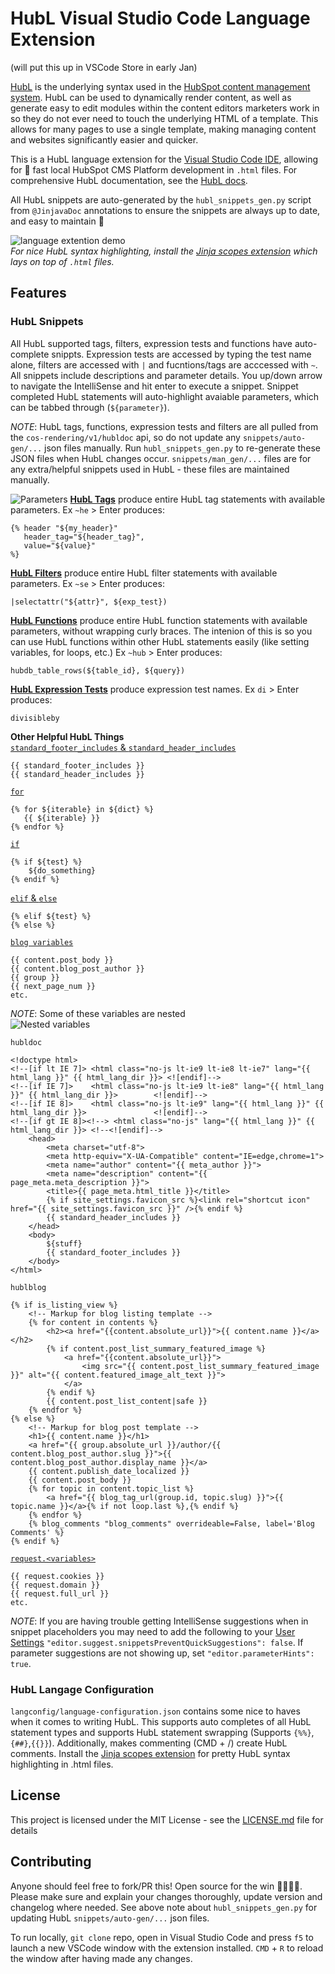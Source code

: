 # HubL Visual Studio Code Language Extension
(will put this up in VSCode Store in early Jan)

[HubL](https://designers.hubspot.com/docs/hubl/intro-to-hubl) is the underlying syntax used in the [HubSpot content management system](https://www.hubspot.com/products/marketing/content-management-system). HubL can be used to dynamically render content, as well as generate easy to edit modules within the content editors marketers work in so they do not ever need to touch the underlying HTML of a template. This allows for many pages to use a single template, making managing content and websites significantly easier and quicker.

This is a HubL language extension for the [Visual Studio Code IDE](https://code.visualstudio.com/), allowing for :rocket: fast local HubSpot CMS Platform development in `.html` files. For comprehensive HubL documentation, see the [HubL docs](https://designers.hubspot.com/docs/hubl/intro-to-hubl).

All HubL snippets are auto-generated by the `hubl_snippets_gen.py` script from `@JinjavaDoc` annotations to ensure the snippets are always up to date, and easy to maintain :potable_water:  

![language extention demo](https://cdn2.hubspot.net/hubfs/2359872/IMPORTANT/DONOTDELETE/hubl-language-extension/nifty_gif.gif)  
_For nice HubL syntax highlighting, install the [Jinja scopes extension](https://marketplace.visualstudio.com/items?itemName=wholroyd.jinja) which lays on top of `.html` files._

## Features
### __HubL Snippets__  
All HubL supported tags, filters, expression tests and functions have auto-complete snippts. Expression tests are accessed by typing the test name alone, filters are accessed with `|` and fucntions/tags are acccessed with `~`. All snippets include descriptions and parameter details. You up/down arrow to navigate the IntelliSense and hit enter to execute a snippet. Snippet completed HubL statements will auto-highlight avaiable parameters, which can be tabbed through (`${parameter}`).     

_NOTE_: HubL tags, functions, expression tests and filters are all pulled from the `cos-rendering/v1/hubldoc` api, so do not update any `snippets/auto-gen/...` json files manually. Run `hubl_snippets_gen.py` to re-generate these JSON files when HubL changes occur. `snippets/man_gen/...` files are for any extra/helpful snippets used in HubL - these files are maintained manually.

![Parameters](https://cdn2.hubspot.net/hubfs/2359872/IMPORTANT/DONOTDELETE/hubl-language-extension/params.png)
[__HubL Tags__](https://designers.hubspot.com/docs/hubl/hubl-supported-tags) produce entire HubL tag statements with available parameters. Ex `~he` > Enter produces:
```
{% header "${my_header}" 
   header_tag="${header_tag}",
   value="${value}" 
%}
```
[__HubL Filters__](https://designers.hubspot.com/docs/hubl/hubl-supported-filters) produce entire HubL filter statements with available parameters. Ex `~se` > Enter produces:
```
|selectattr("${attr}", ${exp_test})
```
[__HubL Functions__](https://designers.hubspot.com/en/docs/hubl/hubl-supported-functions) produce entire HubL function statements with available parameters, without wrapping curly braces. The intenion of this is so you can  use HubL functions within other HubL statements easily (like setting variables, for loops, etc.) Ex `~hub` > Enter produces:
```
hubdb_table_rows(${table_id}, ${query})
```
[__HubL Expression Tests__](https://designers.hubspot.com/docs/hubl/operators-and-expression-tests#expression-tests) produce expression test names. Ex `di` > Enter produces:
```
divisibleby
```

__Other Helpful HubL Things__  
[`standard_footer_includes` & `standard_header_includes`](https://designers.hubspot.com/docs/hubl/hubl-supported-variables#required-page-template-variables)
 ```
{{ standard_footer_includes }}
{{ standard_header_includes }}
 ```
[`for`](https://designers.hubspot.com/docs/hubl/for-loops)
```
{% for ${iterable} in ${dict} %}
   {{ ${iterable} }}
{% endfor %}
```
[`if`](https://designers.hubspot.com/docs/hubl/if-statements)
```
{% if ${test} %}
    ${do_something}
{% endif %}
```
[`elif` & `else`](https://designers.hubspot.com/docs/hubl/if-statements#using-elif-and-else)
```
{% elif ${test} %}
{% else %}
```
[`blog variables`](https://designers.hubspot.com/docs/hubl/hubl-supported-variables#blog-variables)
```
{{ content.post_body }}
{{ content.blog_post_author }}
{{ group }}
{{ next_page_num }}
etc.
```
_NOTE_: Some of these variables are nested  
![Nested variables](https://cdn2.hubspot.net/hubfs/2359872/IMPORTANT/DONOTDELETE/hubl-language-extension/content..gif)

`hubldoc`
```
<!doctype html>
<!--[if lt IE 7]> <html class="no-js lt-ie9 lt-ie8 lt-ie7" lang="{{ html_lang }}" {{ html_lang_dir }}> <![endif]-->
<!--[if IE 7]>    <html class="no-js lt-ie9 lt-ie8" lang="{{ html_lang }}" {{ html_lang_dir }}>        <![endif]-->
<!--[if IE 8]>    <html class="no-js lt-ie9" lang="{{ html_lang }}" {{ html_lang_dir }}>               <![endif]-->
<!--[if gt IE 8]><!--> <html class="no-js" lang="{{ html_lang }}" {{ html_lang_dir }}> <!--<![endif]-->
    <head>
        <meta charset="utf-8">
        <meta http-equiv="X-UA-Compatible" content="IE=edge,chrome=1">
        <meta name="author" content="{{ meta_author }}">
        <meta name="description" content="{{ page_meta.meta_description }}">
        <title>{{ page_meta.html_title }}</title>
        {% if site_settings.favicon_src %}<link rel="shortcut icon" href="{{ site_settings.favicon_src }}" />{% endif %}
        {{ standard_header_includes }}
    </head>
    <body>
        ${stuff}
        {{ standard_footer_includes }}
    </body>
</html>
```
`hublblog`
```
{% if is_listing_view %}
    <!-- Markup for blog listing template -->
    {% for content in contents %}
        <h2><a href="{{content.absolute_url}}">{{ content.name }}</a></h2>
        {% if content.post_list_summary_featured_image %}
            <a href="{{content.absolute_url}}">
                <img src="{{ content.post_list_summary_featured_image }}" alt="{{ content.featured_image_alt_text }}">
            </a>
        {% endif %}
        {{ content.post_list_content|safe }}
    {% endfor %}
{% else %}
    <!-- Markup for blog post template -->
    <h1>{{ content.name }}</h1>
    <a href="{{ group.absolute_url }}/author/{{ content.blog_post_author.slug }}">{{ content.blog_post_author.display_name }}</a>
    {{ content.publish_date_localized }}
    {{ content.post_body }}
    {% for topic in content.topic_list %}
        <a href="{{ blog_tag_url(group.id, topic.slug) }}">{{ topic.name }}</a>{% if not loop.last %},{% endif %}
    {% endfor %}
    {% blog_comments "blog_comments" overrideable=False, label='Blog Comments' %}
{% endif %}
```
[`request.<variables>`](https://designers.hubspot.com/docs/hubl/hubl-supported-variables#http-request-variables)
```
{{ request.cookies }}
{{ request.domain }}
{{ request.full_url }}
etc.
```

_NOTE_: If you are having trouble getting IntelliSense suggestions when in snippet placeholders you may need to add the following to your [User Settings](https://code.visualstudio.com/docs/getstarted/settings) `"editor.suggest.snippetsPreventQuickSuggestions": false`. If parameter suggestions are not showing up, set `"editor.parameterHints": true`.

### __HubL Langage Configuration__  
`langconfig/language-configuration.json` contains some nice to haves when it comes to writing HubL. This supports auto completes of all HubL statement types and supports HubL statement swrapping (Supports `{%%}`,`{##}`,`{{}}`). Additionally, makes commenting (CMD + /) create HubL comments. Install the [Jinja scopes extension](https://marketplace.visualstudio.com/items?itemName=wholroyd.jinja) for pretty HubL syntax highlighting in .html files. 

## License
This project is licensed under the MIT License - see the [LICENSE.md](LICENSE.md) file for details

## Contributing
Anyone should feel free to fork/PR this! Open source for the win :poop::poop::poop::poop:.
Please make sure and explain your changes thoroughly, update version and changelog where needed. See above note about `hubl_snippets_gen.py` for updating HubL `snippets/auto-gen/...` json files.   

To run locally, `git clone` repo, open in Visual Studio Code and press `f5` to launch a new VSCode window with the extension installed. `CMD` + `R` to reload the window after having made any changes.  